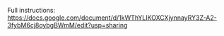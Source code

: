 Full instructions: https://docs.google.com/document/d/1kWThYLIKOXCXjynnayRY3Z-A2-3fybM6cj8oybgBWmM/edit?usp=sharing
